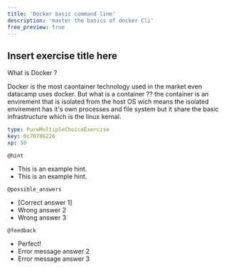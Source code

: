 ```yaml
---
title: 'Docker basic command line'
description: 'master the basics of docker Cli'
free_preview: true
---
```


## Insert exercise title here
What is Docker ?

Docker is the most caontainer technology used in the market even datacamp uses docker. But what is a container ?? the container is an envirement that is isolated from the host OS wich means the isolated envirement has it's own processes and file system but it share the basic infrastructure which is the linux kernal.   

```yaml
type: PureMultipleChoiceExercise
key: 0c70786226
xp: 50
```

<!-- Guidelines for the question: https://instructor-support.datacamp.com/en/articles/2375516-course-multiple-choice-exercises. -->

`@hint`
<!-- Examples of good hints: https://instructor-support.datacamp.com/en/articles/2379164-hints-best-practices. -->
- This is an example hint.
- This is an example hint.

`@possible_answers`
- [Correct answer 1]
- Wrong answer 2
- Wrong answer 3

`@feedback`
<!-- Examples of good feedback messages: https://instructor-support.datacamp.com/en/articles/2299773-exercise-success-messages.  -->
- Perfect!
- Error message answer 2
- Error message answer 3

